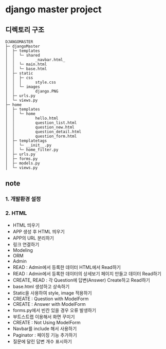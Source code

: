 # django master project

## 디렉토리 구조

```
DJANGOMASTER
├─ djangoMaster
│  ├─ templates
│  │  └─ shared
│  │         _navbar.html_
│  │  └─ main.html
│  │  └─ base.html
│  ├─ static
│  │  ├─ css
│  │  │      style.css
│  │  └─ images
│  │         django.PNG
│  ├─ urls.py
│  └─ views.py
├─ home
│  ├─ templates
│  │  └─ home
│  │         hello.html
│  │         question_list.html
│  │         question_new.html
│  │         question_detail.html
│  │         question_form.html
│  ├─ templatetags
│  │  └─ __init__.py
│  │  └─ home_filter.py
│  ├─ urls.py
│  ├─ forms.py
│  ├─ models.py
│  └─ views.py
```

## note

### 1. 개발환경 설정

### 2. HTML

- HTML 띄우기
- APP 생성 후 HTML 띄우기
- APP의 URL 분리하기
- 링크 연결하기
- Modeling
- ORM
- Admin
- READ : Admin에서 등록한 데이터 HTML에서 Read하기
- READ : Admin에서 등록한 데이터의 상세보기 페이지 만들고 데이터 Read하기
- CREATE, READ : 각 Question에 답변(Answer) Create하고 Read하기
- base.html 생성하고 상속하기
- Static을 사용하여 style, image 적용하기
- CREATE : Question with ModelForm
- CREATE : Answer with ModelForm
- forms.py에서 빈칸 있을 경우 오류 발생하기
- 부트스트랩 이용해서 화면 꾸미기
- CREATE : Not Using ModelForm
- Navbar를 include 해서 사용하기
- Paginator : 페이징 기능 추가하기
- 질문에 달린 답변 개수 표시하기
